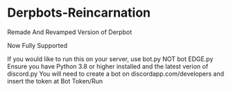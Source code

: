# Derpbots-Reincarnation

Remade And Revamped Version of Derpbot

Now Fully Supported

If you would like to run this on your server, use bot.py NOT bot EDGE.py
Ensure you have Python 3.8 or higher installed and the latest verion of discord.py
You will need to create a bot on discordapp.com/developers and insert the token at Bot Token/Run
